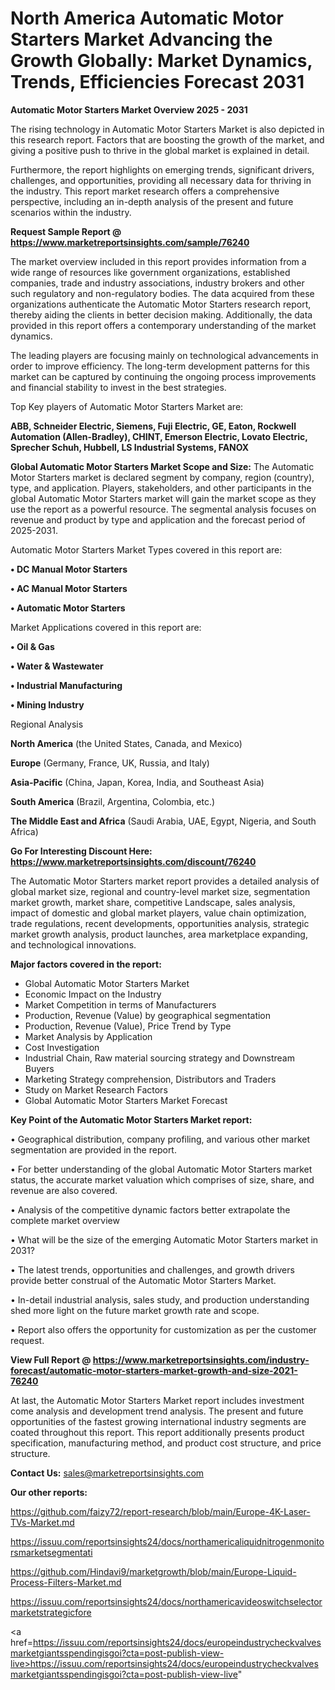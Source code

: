 # North America Automatic Motor Starters Market Advancing the Growth Globally: Market Dynamics, Trends, Efficiencies Forecast 2031

<Strong> Automatic Motor Starters Market Overview 2025 - 2031</strong>

The rising technology in Automatic Motor Starters Market is also depicted in this research report. Factors that are boosting the growth of the market, and giving a positive push to thrive in the global market is explained in detail.

Furthermore, the report highlights on emerging trends, significant drivers, challenges, and opportunities, providing all necessary data for thriving in the industry. This report market research offers a comprehensive perspective, including an in-depth analysis of the present and future scenarios within the industry.

<strong>Request Sample Report @ <a href=https://www.marketreportsinsights.com/sample/76240>https://www.marketreportsinsights.com/sample/76240</a></strong>

The market overview included in this report provides information from a wide range of resources like government organizations, established companies, trade and industry associations, industry brokers and other such regulatory and non-regulatory bodies. The data acquired from these organizations authenticate the Automatic Motor Starters research report, thereby aiding the clients in better decision making. Additionally, the data provided in this report offers a contemporary understanding of the market dynamics.

The leading players are focusing mainly on technological advancements in order to improve efficiency. The long-term development patterns for this market can be captured by continuing the ongoing process improvements and financial stability to invest in the best strategies.

Top Key players of Automatic Motor Starters Market are:

<strong>ABB, Schneider Electric, Siemens, Fuji Electric, GE, Eaton, Rockwell Automation (Allen-Bradley), CHINT, Emerson Electric, Lovato Electric, Sprecher Schuh, Hubbell, LS Industrial Systems, FANOX</strong>

<strong><b>Global Automatic Motor Starters Market Scope and Size:</b></strong>
The Automatic Motor Starters market is declared segment by company, region (country), type, and application. Players, stakeholders, and other participants in the global Automatic Motor Starters market will gain the market scope as they use the report as a powerful resource. The segmental analysis focuses on revenue and product by type and application and the forecast period of 2025-2031.

Automatic Motor Starters Market Types covered in this report are:

<strong>• DC Manual Motor Starters

• AC Manual Motor Starters

• Automatic Motor Starters</strong>

Market Applications covered in this report are:

<strong>• Oil & Gas

• Water & Wastewater

• Industrial Manufacturing

• Mining Industry</strong> 

Regional Analysis

<strong>North America</strong> (the United States, Canada, and Mexico)

<strong>Europe</strong> (Germany, France, UK, Russia, and Italy)

<strong>Asia-Pacific</strong> (China, Japan, Korea, India, and Southeast Asia)

<strong>South America</strong> (Brazil, Argentina, Colombia, etc.)

<strong>The Middle East and Africa</strong> (Saudi Arabia, UAE, Egypt, Nigeria, and South Africa)

<strong>Go For Interesting Discount Here: <a href=https://www.marketreportsinsights.com/discount/76240>https://www.marketreportsinsights.com/discount/76240</a></strong>

The Automatic Motor Starters market report provides a detailed analysis of global market size, regional and country-level market size, segmentation market growth, market share, competitive Landscape, sales analysis, impact of domestic and global market players, value chain optimization, trade regulations, recent developments, opportunities analysis, strategic market growth analysis, product launches, area marketplace expanding, and technological innovations.

<strong><b>Major factors covered in the report:</b></strong>
<ul>
  <li>Global Automatic Motor Starters Market </li>
  <li>Economic Impact on the Industry</li>
  <li>Market Competition in terms of Manufacturers</li>
  <li>Production, Revenue (Value) by geographical segmentation</li>
  <li>Production, Revenue (Value), Price Trend by Type</li>
  <li>Market Analysis by Application</li>
  <li>Cost Investigation</li>
  <li>Industrial Chain, Raw material sourcing strategy and Downstream Buyers</li>
  <li>Marketing Strategy comprehension, Distributors and Traders</li>
  <li>Study on Market Research Factors</li>
  <li>Global Automatic Motor Starters Market Forecast</li>
</ul>

<strong><b>Key Point of the Automatic Motor Starters Market report:</b></strong>

• Geographical distribution, company profiling, and various other market segmentation are provided in the report.

• For better understanding of the global Automatic Motor Starters market status, the accurate market valuation which comprises of size, share, and revenue are also covered.

• Analysis of the competitive dynamic factors better extrapolate the complete market overview

• What will be the size of the emerging Automatic Motor Starters market in 2031?

• The latest trends, opportunities and challenges, and growth drivers provide better construal of the Automatic Motor Starters Market.

• In-detail industrial analysis, sales study, and production understanding shed more light on the future market growth rate and scope.

• Report also offers the opportunity for customization as per the customer request.

<strong><b>View Full Report @ <a href=https://www.marketreportsinsights.com/industry-forecast/automatic-motor-starters-market-growth-and-size-2021-76240>https://www.marketreportsinsights.com/industry-forecast/automatic-motor-starters-market-growth-and-size-2021-76240</a></b></strong>


At last, the Automatic Motor Starters Market report includes investment come analysis and development trend analysis. The present and future opportunities of the fastest growing international industry segments are coated throughout this report. This report additionally presents product specification, manufacturing method, and product cost structure, and price structure.

<strong>Contact Us:</strong>
sales@marketreportsinsights.com

<strong>Our other reports:</strong>

<a href=https://github.com/faizy72/report-research/blob/main/Europe-4K-Laser-TVs-Market.md>https://github.com/faizy72/report-research/blob/main/Europe-4K-Laser-TVs-Market.md</a>

<a href=https://issuu.com/reportsinsights24/docs/northamericaliquidnitrogenmonitorsmarketsegmentati>https://issuu.com/reportsinsights24/docs/northamericaliquidnitrogenmonitorsmarketsegmentati</a>

<a href=https://github.com/Hindavi9/marketgrowth/blob/main/Europe-Liquid-Process-Filters-Market.md>https://github.com/Hindavi9/marketgrowth/blob/main/Europe-Liquid-Process-Filters-Market.md</a>

<a href=https://issuu.com/reportsinsights24/docs/northamericavideoswitchselectormarketstrategicfore>https://issuu.com/reportsinsights24/docs/northamericavideoswitchselectormarketstrategicfore</a>

<a href=https://issuu.com/reportsinsights24/docs/europeindustrycheckvalvesmarketgiantsspendingisgoi?cta=post-publish-view-live>https://issuu.com/reportsinsights24/docs/europeindustrycheckvalvesmarketgiantsspendingisgoi?cta=post-publish-view-live</a>"
